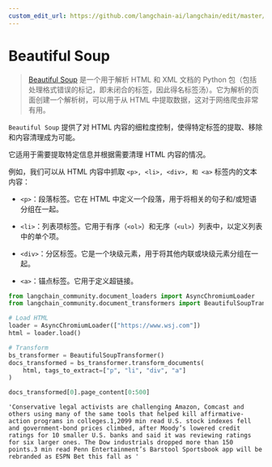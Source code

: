 ```yaml
---
custom_edit_url: https://github.com/langchain-ai/langchain/edit/master/docs/docs/integrations/document_transformers/beautiful_soup.ipynb
---
```


# Beautiful Soup

>[Beautiful Soup](https://www.crummy.com/software/BeautifulSoup/) 是一个用于解析 HTML 和 XML 文档的 Python 包（包括处理格式错误的标记，即未闭合的标签，因此得名标签汤）。它为解析的页面创建一个解析树，可以用于从 HTML 中提取数据，这对于网络爬虫非常有用。

`Beautiful Soup` 提供了对 HTML 内容的细粒度控制，使得特定标签的提取、移除和内容清理成为可能。

它适用于需要提取特定信息并根据需要清理 HTML 内容的情况。

例如，我们可以从 HTML 内容中抓取 `<p>, <li>, <div>, 和 <a>` 标签内的文本内容：

* `<p>`：段落标签。它在 HTML 中定义一个段落，用于将相关的句子和/或短语分组在一起。
 
* `<li>`：列表项标签。它用于有序（`<ol>`）和无序（`<ul>`）列表中，以定义列表中的单个项。
 
* `<div>`：分区标签。它是一个块级元素，用于将其他内联或块级元素分组在一起。
 
* `<a>`：锚点标签。它用于定义超链接。


```python
from langchain_community.document_loaders import AsyncChromiumLoader
from langchain_community.document_transformers import BeautifulSoupTransformer

# Load HTML
loader = AsyncChromiumLoader(["https://www.wsj.com"])
html = loader.load()
```


```python
# Transform
bs_transformer = BeautifulSoupTransformer()
docs_transformed = bs_transformer.transform_documents(
    html, tags_to_extract=["p", "li", "div", "a"]
)
```


```python
docs_transformed[0].page_content[0:500]
```



```output
'Conservative legal activists are challenging Amazon, Comcast and others using many of the same tools that helped kill affirmative-action programs in colleges.1,2099 min read U.S. stock indexes fell and government-bond prices climbed, after Moody’s lowered credit ratings for 10 smaller U.S. banks and said it was reviewing ratings for six larger ones. The Dow industrials dropped more than 150 points.3 min read Penn Entertainment’s Barstool Sportsbook app will be rebranded as ESPN Bet this fall as '
```
